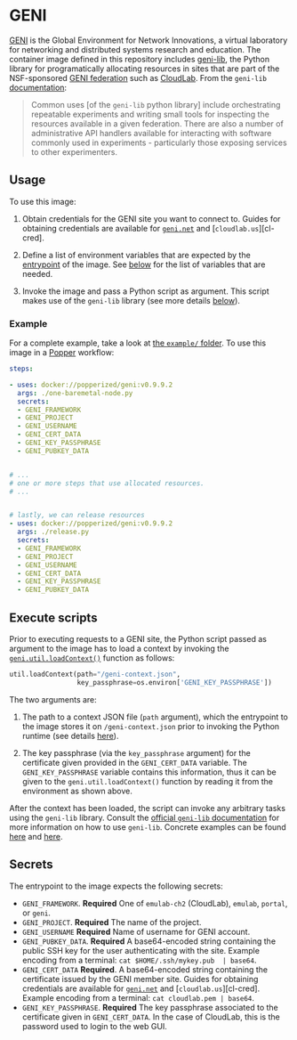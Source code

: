 # GENI

[GENI](https://www.geni.net) is the Global Environment for Network 
Innovations, a virtual laboratory for networking and distributed 
systems research and education. The container image defined in this 
repository includes [geni-lib][geni-lib], the Python library for 
programatically allocating resources in sites that are part of the 
NSF-sponsored [GENI federation](https://www.geni.net) such as 
[CloudLab](https://cloudlab.us). From the `geni-lib` 
[documentation][geni-docs]:

> Common uses \[of the `geni-lib` python library\] include 
> orchestrating repeatable experiments and writing small tools for 
> inspecting the resources available in a given federation. There are 
> also a number of administrative API handlers available for 
> interacting with software commonly used in experiments - 
> particularly those exposing services to other experimenters.

## Usage

To use this image:

 1. Obtain credentials for the GENI site you want to connect to. 
    Guides for obtaining credentials are available for 
    [`geni.net`][geni-creds] and [`cloudlab.us`][cl-cred]. 

 2. Define a list of environment variables that are expected by the 
    [entrypoint](./entrypoint.sh) of the image. See [below](#-secrets) 
    for the list of variables that are needed.

 3. Invoke the image and pass a Python script as argument. This script 
    makes use of the `geni-lib` library (see more details 
    [below](#-execute-script)).

### Example

For a complete example, take a look at [the `example/` 
folder](./example). To use this image in a [Popper][pp] workflow:

```yaml
steps:

- uses: docker://popperized/geni:v0.9.9.2
  args: ./one-baremetal-node.py
  secrets:
  - GENI_FRAMEWORK
  - GENI_PROJECT
  - GENI_USERNAME
  - GENI_CERT_DATA
  - GENI_KEY_PASSPHRASE
  - GENI_PUBKEY_DATA


# ...
# one or more steps that use allocated resources.
# ...


# lastly, we can release resources
- uses: docker://popperized/geni:v0.9.9.2
  args: ./release.py
  secrets:
  - GENI_FRAMEWORK
  - GENI_PROJECT
  - GENI_USERNAME
  - GENI_CERT_DATA
  - GENI_KEY_PASSPHRASE
  - GENI_PUBKEY_DATA
```

## Execute scripts

Prior to executing requests to a GENI site, the Python script passed 
as argument to the image has to load a context by invoking the 
[`geni.util.loadContext()`][loadctx] function as follows:

```python
util.loadContext(path="/geni-context.json",
                 key_passphrase=os.environ['GENI_KEY_PASSPHRASE'])
```

The two arguments are:

 1. The path to a context JSON file (`path` argument), which the 
    entrypoint to the image stores it on `/geni-context.json` prior to 
    invoking the Python runtime (see details [here](./entrypoint.sh)).

 2. The key passphrase (via the `key_passphrase` argument) for the 
    certificate given provided in the `GENI_CERT_DATA` variable.
    The `GENI_KEY_PASSPHRASE` variable contains this information, thus 
    it can be given to the `geni.util.loadContext()` function by 
    reading it from the environment as shown above.

After the context has been loaded, the script can invoke any arbitrary 
tasks using the `geni-lib` library. Consult the [official `geni-lib` 
documentation][geni-docs] for more information on how to use 
`geni-lib`. Concrete examples can be found [here][geni-ex] and 
[here][cl-geni-ex].

## Secrets

The entrypoint to the image expects the following secrets:

  * `GENI_FRAMEWORK`. **Required** One of `emulab-ch2` (CloudLab), 
    `emulab`, `portal`, or `geni`.
  * `GENI_PROJECT`. **Required** The name of the project.
  * `GENI_USERNAME` **Required** Name of username for GENI account.
  * `GENI_PUBKEY_DATA`. **Required** A base64-encoded string 
    containing the public SSH key for the user authenticating with the 
    site. Example encoding from a terminal: `cat $HOME/.ssh/mykey.pub 
    | base64`.
  * `GENI_CERT_DATA` **Required**. A base64-encoded string containing 
    the certificate issued by the GENI member site. Guides for 
    obtaining credentials are available for [`geni.net`][geni-creds] 
    and [`cloudlab.us`][cl-cred]. Example encoding from a terminal: 
    `cat cloudlab.pem | base64`.
  * `GENI_KEY_PASSPHRASE`. **Required** The key passphrase associated 
    to the certificate given in `GENI_CERT_DATA`. In the case of 
    CloudLab, this is the password used to login to the web GUI.

[from-bundle]: https://geni-lib.readthedocs.io/en/latest/tutorials/portalcontext.html
[geni-docs]: https://geni-lib.rtfd.io/en/latest/
[secrets]: https://popper.readthedocs.io/en/latest/sections/cn_workflows.html#syntax
[build-context]: https://geni-lib.readthedocs.io/en/latest/tutorials/cloudlabcontext.html
[cl-geni-ex]: http://docs.cloudlab.us/geni-lib.html
[geni-ex]: https://bitbucket.org/barnstorm/geni-lib/src/1b480c83581207300f73679af6844d327794d45e/samples/?at=0.9-DEV
[geni-docs]: https://geni-lib.rtfd.io
[geni-lib]: https://bitbucket.org/barnstorm/geni-lib
[pp]: https://github.com/systemslab/popper
[geni-creds]: https://geni-lib.rtfd.io/en/latest/intro/creds/portal.html
[cl-creds]: https://geni-lib.rtfd.io/en/latest/intro/creds/cloudlab.html
[loadctx]: https://bitbucket.org/barnstorm/geni-lib/src/1b480c83581207300f73679af6844d327794d45e/geni/util.py#lines-357
